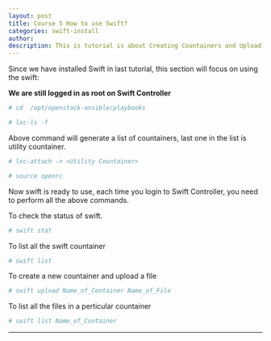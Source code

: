 ```yaml
---
layout: post
title: Course 5 How to use Swift?  
categories: swift-install
author: 
description: This is tutorial is about Creating Countainers and Uploading Files.
---
```



Since we have installed Swift in last tutorial, this section will focus on using the swift:

**We are still logged in as root on Swift Controller**

```sh
# cd  /opt/openstack-ansible/playbooks
```

```sh
# lxc-ls -f
```

Above command will generate a list of countainers, last one in the list is utility countainer.

```sh
# lxc-attach -n <Utility Countainer>
```

```sh
# source openrc
```

Now swift is ready to use, each time you login to Swift Controller, you need to perform all the above commands.

To check the status of swift.  

```sh
# swift stat
```

To list all the swift countainer

```sh
# swift list
```

To create a new countainer and upload a file

```sh
# swift upload Name_of_Container Name_of_File
```

To list all the files in a perticular countainer

```sh
# swift list Name_of_Container
```


* * *
